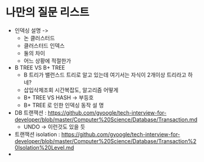 # 나만의 질문 리스트 


* 인덱싱 설명 -> 
    * 논 클러스터드
    * 클러스터드 인덱스 
    * 둘의 차이
    * 어느 상황에 적절한가  
* B TREE VS B+ TREE  
    * B 트리가 밸런스드 트리로 알고 있는데 여기서는 자식이 2개이상 트리라고 하네?    
    * 삽입삭제조회 시간복잡도, 알고리즘 어떻게    
    * B+ TREE VS HASH -> 부등호    
    * B+ TREE 로 인한 인덱싱 동작 설  명    
* DB 트랜잭션 : https://github.com/gyoogle/tech-interview-for-developer/blob/master/Computer%20Science/Database/Transaction.md   
    * UNDO -> 이런것도 있을 듯
* 트랜잭션 isolation : https://github.com/gyoogle/tech-interview-for-developer/blob/master/Computer%20Science/Database/Transaction%20Isolation%20Level.md  
* 
